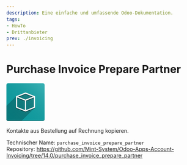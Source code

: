 ```yaml
---
description: Eine einfache und umfassende Odoo-Dokumentation.
tags:
- HowTo
- Drittanbieter
prev: ./invoicing
---
```

# Purchase Invoice Prepare Partner

![icon_oms_box](assets/icon_oms_box.png)

Kontakte aus Bestellung auf Rechnung kopieren.

Technischer Name: `purchase_invoice_prepare_partner`\
Repository: <https://github.com/Mint-System/Odoo-Apps-Account-Invoicing/tree/14.0/purchase_invoice_prepare_partner>